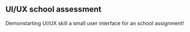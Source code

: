 ## UI/UX school assessment 
Demonstarting UI/UX skill a small user interface for an school assignment!
